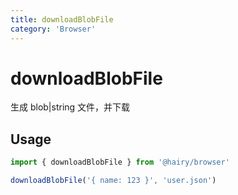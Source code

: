 ```yaml
---
title: downloadBlobFile
category: 'Browser'
---
```


# downloadBlobFile

生成 blob|string 文件，并下载

## Usage

```ts
import { downloadBlobFile } from '@hairy/browser'

downloadBlobFile('{ name: 123 }', 'user.json')
```
